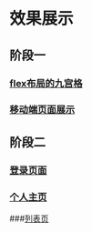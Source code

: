 # 效果展示

## 阶段一
### [flex布局的九宫格](http://www.xxblog.site/itxiuzhen/cssXZ/Stage-one/jiugongge.html)
### [移动端页面展示](http://www.xxblog.site/itxiuzhen/cssXZ/Stage-one/yidongduan/yidongduan.html)

## 阶段二
### [登录页面](http://www.xxblog.site/itxiuzhen/cssXZ/Stage-two/denglu/denglu.html)
### [个人主页](http://www.xxblog.site/itxiuzhen/cssXZ/Stage-two/mypage/mypage.html)
###[列表页](http://www.xxblog.site/itxiuzhen/cssXZ/Stage-two/mylist/mylist.html)